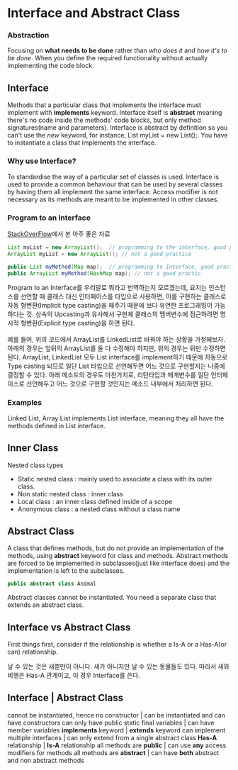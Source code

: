 # Interface and Abstract Class

### Abstraction
Focusing on **what needs to be done** rather than *who does it* and *how it's to be done*. When you define the required functionality without actually implementing the code block.

## Interface
Methods that a particular class that implements the interface must implement with **implements** keyword. Interface itself is **abstract** meaning there's no code inside the methods' code blocks, but only method signatures(name and parameters). Interface is abstract by definition so you can't use the *new* keyword, for instance, List<String> myList = new List();. You have to instantiate a class that implements the interface.

### Why use Interface?
To standardise the way of a particular set of classes is used. Interface is used to provide a common behaviour that can be used by several classes by having them all implement the same interface. Access modifier is not necessary as its methods are meant to be implemented in other classes.

### Program to an Interface
[StackOverFlow](https://stackoverflow.com/questions/383947/what-does-it-mean-to-program-to-an-interface)에서 본 아주 좋은 자료
```java
List myList = new ArrayList();  // programming to the interface, good practice
ArrayList myList = new ArrayList(); // not a good practice

public List myMethod(Map map);  // programming to Interface, good practice
public ArrayList myMethod(HashMap map); // not a good practic
```
Program to an Interface를 우리말로 뭐라고 번역하는지 모르겠는데, 요지는 인스턴스를 선언할 때 클래스 대신 인터페이스를 타입으로 사용하면, 이를 구현하는 클래스로 자동 형변환(Implicit type casting)을 해주기 때문에 보다 유연한 프로그래밍이 가능하다는 것. 상속의 Upcasting과 유사해서 구현체 클래스의 멤버변수에 접근하려면 명시적 형변환(Explicit type casting)을 하면 된다. <br/><br/> 예를 들어, 위의 코드에서 ArrayList를 LinkedList로 바꿔야 하는 상황을 가정해보자. 아래의 경우는 앞뒤의 ArrayList를 둘 다 수정해야 하지만, 위의 경우는 뒤만 수정하면 된다. ArrayList, LinkedList 모두 List interface를 implement하기 때문에 자동으로 Type casting 되므로 일단 List 타입으로 선언해두면 어느 것으로 구현할지는 나중에 결정할 수 있다. 아래 메소드의 경우도 마찬가지로, 리턴타입과 매개변수를 일단 인터페이스로 선언해두고 어느 것으로 구현할 것인지는 메소드 내부에서 처리하면 된다. 

### Examples
Linked List, Array List implements List interface, meaning they all have the methods defined in List interface.


## Inner Class
Nested class types
* Static nested class : mainly used to associate a class with its outer class.
* Non static nested class : inner class
* Local class : an inner class defined inside of a scope
* Anonymous class : a nested class without a class name

## Abstract Class
A class that defines methods, but do not provide an implementation of the methods, using **abstract** keyword for class and methods. Abstract methods are forced to be implemented in subclasses(just like interface does) and the implementation is left to the subclasses.

```java
public abstract class Animal
```

Abstract classes cannot be instantiated. You need a separate class that extends an abstract class.

## Interface vs Abstract Class
First things first, consider if the relationship is whether a Is-A or a Has-A(or can) relationship.

날 수 있는 것은 새뿐만이 아니다. 새가 아니지만 날 수 있는 동물들도 있다. 따라서 새와 비행은 Has-A 관계이고, 이 경우 Interface를 쓴다. 

Interface | Abstract Class
--------------------------
cannot be instantiated, hence no constructor | can be instantiated and can have constructors
can only have public static final variables | can have member variables
**implements** keyword | **extends** keyword
can implement multiple interfaces | can only extend from a single abstract class
**Has-A** relationship | **Is-A** relationship
all methods are **public** | can use **any** access modifiers for methods
all methods are **abstract** | can have **both** abstract and non abstract methods





 
